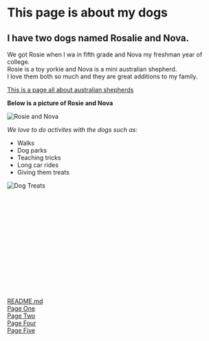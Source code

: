# This page is about my dogs
## I have two dogs named Rosalie and Nova.

We got Rosie when I wa in fifth grade and Nova my freshman year of college.  
Rosie is a toy yorkie and Nova is a mini australian shepherd.  
I love them both so much and they are great additions to my family.

[This is a page all about australian shepherds](https://dogtime.com/dog-breeds/australian-shepherd)

**Below is a picture of Rosie and Nova**

![Rosie and Nova]()

_We love to do activites with the dogs such as:_

* Walks
* Dog parks
* Teaching tricks
* Long car rides
* Giving them treats

![Dog Treats](https://cdn.pixabay.com/photo/2018/03/14/20/08/dog-food-3226266_1280.jpg)


<pre><code>
	<html>
	<html>
	<head>
	<meta charset="UTF-8">
	<title>Fizz Buzz</title>    
	
	<script>
	
	function fizzbuzz() {
	var display = document.getElementById('display');
	var displayHTML = "";
	for (i = 0; i < 100; i++) {    
			displayHTML+="< p > " + i + "< /p >";     
	   }   
	display.innerHTML = displayHTML;
	   }

	</script>

</head>

<body onload="fizzbuzz()">
<div id="display">

</div>
</body>
</code></pre>

[README.md](https://github.com/rhedgpath/FinalProject/blob/master/README.md)   
[Page One](https://github.com/rhedgpath/FinalProject/blob/master/Page1.md)   
[Page Two](https://github.com/rhedgpath/FinalProject/blob/master/Page2.md)      
[Page Four](https://github.com/rhedgpath/FinalProject/blob/master/Page4.md)   
[Page Five](https://github.com/rhedgpath/FinalProject/blob/master/Page5.md)   
